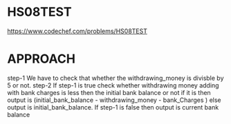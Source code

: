 # HS08TEST
https://www.codechef.com/problems/HS08TEST

# APPROACH
step-1
   We have to check that whether the withdrawing_money is divisble by 5 or not.
step-2
    If step-1 is true check whether withdrawing money adding with bank charges is less then the initial bank balance or not 
              if it is then output is (initial_bank_balance - withdrawing_money - bank_Charges ) else output is initial_bank_balance.
    If step-1 is false then output is current bank balance
           
         
